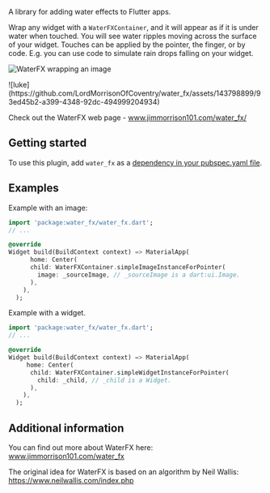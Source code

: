 A library for adding water effects to Flutter apps.

Wrap any widget with a `WaterFXContainer`, and it will appear as if it is under
water when touched. You will see water ripples moving across the surface of
your widget. Touches can be applied by the pointer, the finger, or by code.
E.g. you can use code to simulate rain drops falling on your widget.

<p><img src="[https://github.com/LordMorrisonOfCoventry/water_fx/assets/143798899/4a92cc39-f2f7-4baa-afcb-178189ef2068](https://github.com/LordMorrisonOfCoventry/water_fx/assets/143798899/93ed45b2-a399-4348-92dc-494999204934)?raw=true" alt="WaterFX wrapping an image" /></p>
![luke](https://github.com/LordMorrisonOfCoventry/water_fx/assets/143798899/93ed45b2-a399-4348-92dc-494999204934)

Check out the WaterFX web page - www.jimmorrison101.com/water_fx/

## Getting started

To use this plugin, add `water_fx` as a [dependency in your pubspec.yaml file](https://flutter.dev/docs/development/platform-integration/platform-channels).


## Examples

Example with an image:

```dart
import 'package:water_fx/water_fx.dart';
// ...

@override
Widget build(BuildContext context) => MaterialApp(
      home: Center(
      child: WaterFXContainer.simpleImageInstanceForPointer(
        image: _sourceImage, // _sourceImage is a dart:ui.Image.
      ),
    ),
  );
```


Example with a widget.

```dart
import 'package:water_fx/water_fx.dart';
// ...

@override
Widget build(BuildContext context) => MaterialApp(
     home: Center(
      child: WaterFXContainer.simpleWidgetInstanceForPointer(
        child: _child, // _child is a Widget.
      ),
    ),
  );
```


## Additional information

You can find out more about WaterFX here: www.jimmorrison101.com/water_fx

The original idea for WaterFX is based on an algorithm by Neil Wallis: https://www.neilwallis.com/index.php
